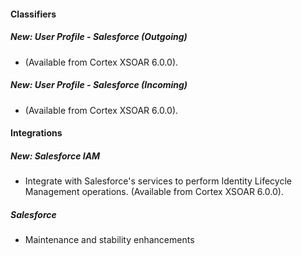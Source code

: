 
#### Classifiers
##### New: User Profile - Salesforce (Outgoing)
-  (Available from Cortex XSOAR 6.0.0).
##### New: User Profile - Salesforce (Incoming)
-  (Available from Cortex XSOAR 6.0.0).

#### Integrations
##### New: Salesforce IAM
- Integrate with Salesforce's services to perform Identity Lifecycle Management operations. (Available from Cortex XSOAR 6.0.0).
##### Salesforce
- Maintenance and stability enhancements
